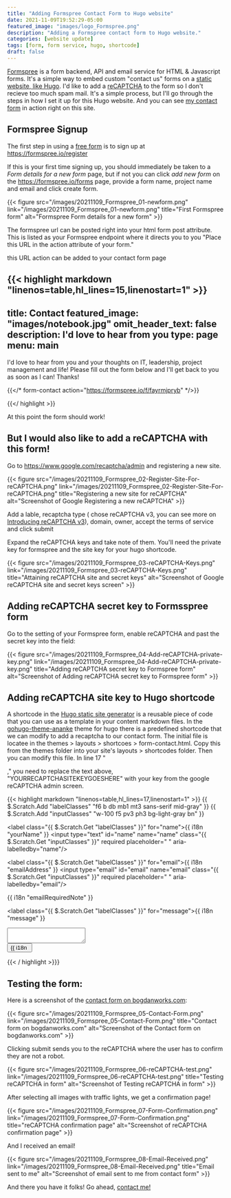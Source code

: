 ```yaml
---
title: "Adding Formspree Contact Form to Hugo website"
date: 2021-11-09T19:52:29-05:00
featured_image: "images/logo_Formspree.png"
description: "Adding a Formspree contact form to Hugo website."
categories: [website update]
tags: [form, form service, hugo, shortcode]
draft: false
---
```

[Formspree](https://formspree.io) is a form backend, API and email service for HTML & Javascript forms. It's a simple way to embed custom "contact us" forms on a [static website, like Hugo](https://gohugo.io). I'd like to add a [reCAPTCHA](https://developers.google.com/recaptcha/) to the form so I don't recieve too much spam mail. It's a simple process, but I'll go through the steps in how I set it up for this Hugo website. And you can see [my contact form](/contact) in action right on this site.

## Formspree Signup
The first step in using a [free form](https://formspree.io) is to sign up at https://formspree.io/register

If this is your first time signing up, you should immediately be taken to a _Form details for a new form_ page, but if not you can click _add new form_ on the https://formspree.io/forms page, provide a form name, project name and email and click create form.

{{< figure src="/images/20211109_Formspree_01-newform.png" link="/images/20211109_Formspree_01-newform.png" title="First Formspree form" alt="Formspree Form details for a new form" >}}

The formspree url can be posted right into your html form post attribute. This is listed as your Formspree endpoint where it directs you to you "Place this URL in the action attribute of your form."

this URL action can be added to your contact form page

{{< highlight markdown "linenos=table,hl_lines=15,linenostart=1" >}}
---
title: Contact
featured_image: "images/notebook.jpg"
omit_header_text: false
description: I'd love to hear from you
type: page
menu: main
---

I'd love to hear from you and your thoughts on IT, 
leadership, project management and life! Please fill out 
the form below and I'll get back to you as soon as I can! 
Thanks!

{{</* form-contact action="https://formspree.io/f/fayrmjpryb" */>}}

{{</ highlight >}}

At this point the form should work!

## But I would also like to add a reCAPTCHA with this form!

Go to https://www.google.com/recaptcha/admin and registering a new site.

{{< figure src="/images/20211109_Formspree_02-Register-Site-For-reCAPTCHA.png" link="/images/20211109_Formspree_02-Register-Site-For-reCAPTCHA.png" title="Registering a new site for reCAPTCHA" alt="Screenshot of Google Registering a new reCAPTCHA" >}}

Add a lable, recaptcha type ( chose reCAPTCHA v3, you can see more on [Introducing reCAPTCHA v3](https://www.youtube.com/watch?v=tbvxFW4UJdU)), domain, owner, accept the terms of service and click submit

Expand the reCAPTCHA keys and take note of them. You'll need the private key for formspree and the site key for your hugo shortcode.

{{< figure src="/images/20211109_Formspree_03-reCAPTCHA-Keys.png" link="/images/20211109_Formspree_03-reCAPTCHA-Keys.png" title="Attaining reCAPTCHA site and secret keys" alt="Screenshot of Google reCAPTCHA site and secret keys screen" >}}

## Adding reCAPTCHA secret key to Formsspree form

Go to the setting of your Formspree form, enable reCAPTCHA and past the secret key into the field:

{{< figure src="/images/20211109_Formspree_04-Add-reCAPTCHA-private-key.png" link="/images/20211109_Formspree_04-Add-reCAPTCHA-private-key.png" title="Adding reCAPTCHA secret key to Formspree form" alt="Screenshot of Adding reCAPTCHA secret key to Formspree form" >}}

## Adding reCAPTCHA site key to Hugo shortcode
A shortcode in the [Hugo static site generator](https://gohugo.io) is a reusable piece of code that you can use as a template in your content markdown files. In the [gohugo-theme-ananke](https://themes.gohugo.io/themes/gohugo-theme-ananke/) theme for hugo there is a predefined shortcode that we can modify to add a recaptcha to our contact form. The initial file is locatee in the themes > layouts > shortcoes > form-contact.html. Copy this from the themes folder into your site's layouts > shortcodes folder. Then you can modify this file. In line 17 "<div class="g-recaptcha" data-sitekey="YOURRECAPTCHASITEKEYGOESHERE"></div>," you need to replace the text above, "YOURRECAPTCHASITEKEYGOESHERE" with your key from the google reCAPTCHA admin screen.

{{< highlight markdown "linenos=table,hl_lines=17,linenostart=1" >}}
{{ $.Scratch.Add "labelClasses" "f6 b db mb1 mt3 sans-serif mid-gray" }}
{{ $.Scratch.Add "inputClasses" "w-100 f5 pv3 ph3 bg-light-gray bn" }}
 
<form class="black-80 sans-serif" accept-charset="UTF-8" action="{{ .Get "action" }}" method="POST" role="form">
 
   <label class="{{ $.Scratch.Get "labelClasses" }}"  for="name">{{ i18n "yourName" }}</label>
   <input type="text" id="name" name="name" class="{{ $.Scratch.Get "inputClasses" }}"  required placeholder=" "  aria-labelledby="name"/>
 
   <label class="{{ $.Scratch.Get "labelClasses" }}" for="email">{{ i18n "emailAddress" }}</label>
   <input type="email" id="email" name="email" class="{{ $.Scratch.Get "inputClasses" }}"  required placeholder=" "  aria-labelledby="email"/>
   <div class="requirements f6 gray glow i ph3 overflow-hidden">
     {{ i18n "emailRequiredNote" }}
   </div>
 
   <label class="{{ $.Scratch.Get "labelClasses" }}" for="message">{{ i18n "message" }}</label>
   <textarea id="message" name="message" class="{{ $.Scratch.Get "inputClasses" }} h4" aria-labelledby="message"></textarea>
   <div class="g-recaptcha" data-sitekey="YOURRECAPTCHASITEKEYGOESHERE"></div>
   <input class="db w-100 mv2 white pa3 bn hover-shadow hover-bg-black bg-animate bg-black" type="submit" value="{{ i18n "send" }}" />
 
</form>
 
{{< / highlight >}}}

## Testing the form:
Here is a screenshot of the [contact form on bogdanworks.com](/contact):

{{< figure src="/images/20211109_Formspree_05-Contact-Form.png" link="/images/20211109_Formspree_05-Contact-Form.png" title="Contact form on bogdanworks.com" alt="Screenshot of the Contact form on bogdanworks.com" >}}

Clicking submit sends you to the reCAPTCHA where the user has to confirm they are not a robot.

{{< figure src="/images/20211109_Formspree_06-reCAPTCHA-test.png" link="/images/20211109_Formspree_06-reCAPTCHA-test.png" title="Testing reCAPTCHA in form" alt="Screenshot of Testing reCAPTCHA in form" >}}

After selecting all images with traffic lights, we get a confirmation page!

{{< figure src="/images/20211109_Formspree_07-Form-Confirmation.png" link="/images/20211109_Formspree_07-Form-Confirmation.png" title="reCAPTCHA confirmation page" alt="Screenshot of reCAPTCHA confirmation page" >}}

And I received an email!

{{< figure src="/images/20211109_Formspree_08-Email-Received.png" link="/images/20211109_Formspree_08-Email-Received.png" title="Email sent to me" alt="Screenshot of email sent to me from contact form" >}}

And there you have it folks! Go ahead, [contact me!](/contact)